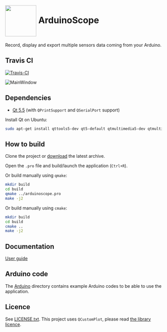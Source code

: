 <img src="https://github.com/VictorLamoine/arduinoscope/raw/master/icons/application-icon.png" align="center" height="100"> ArduinoScope
===
Record, display and export multiple sensors data coming from your Arduino.

Travis CI
---
[![Travis-CI](https://travis-ci.org/VictorLamoine/ArduinoScope.svg?branch=master)](https://travis-ci.org/VictorLamoine/ArduinoScope/branches) 

![MainWindow](https://github.com/VictorLamoine/arduinoscope/raw/master/documentation/MainWindow.png)

Dependencies
---
- [Qt 5.5](http://www.qt.io/download-open-source/) (with `QPrintSupport` and `QSerialPort` support)

Install Qt on Ubuntu:
```bash
sudo apt-get install qttools5-dev qt5-default qtmultimedia5-dev qtmultimedia5-examples libqt5serialport5-dev
```

How to build
---
Clone the project or [download](https://github.com/VictorLamoine/ArduinoScope/archive/master.zip) the latest archive.

Open the `.pro` file and build/launch the application (`Ctrl+R`).

Or build manually using `qmake`:
```bash
mkdir build
cd build
qmake ../arduinoscope.pro
make -j2
```

Or build manually using `cmake`:
```bash
mkdir build
cd build
cmake ..
make -j2
```

Documentation
---
[User guide](documentation/README.md)

Arduino code
---
The [Arduino](documentation/arduino) directory contains example Arduino codes to be able to use the application.

Licence
---
See [LICENSE.txt](LICENSE.txt). This project uses `QCustomPlot`, please read [the library licence](qcustomplot/GPL.txt).
